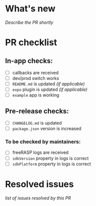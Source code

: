 # What's new
_Describe the PR shortly_

# PR checklist

## In-app checks:
- [ ] callbacks are received
- [ ] dev/prod switch works
- [ ] `README.md` is updated _(if applicable)_
- [ ] `expo` plugin is updated _(if applicable)_
- [ ] `example` app is working

## Pre-release checks:

- [ ] `CHANGELOG.md` is updated
- [ ] `package.json` version is increased

### To be checked by maintainers:

- [ ] freeRASP logs are received
- [ ] `sdkVersion` property in logs is correct
- [ ] `sdkPlatform` property in logs is correct

# Resolved issues
_list of issues resolved by this PR_
